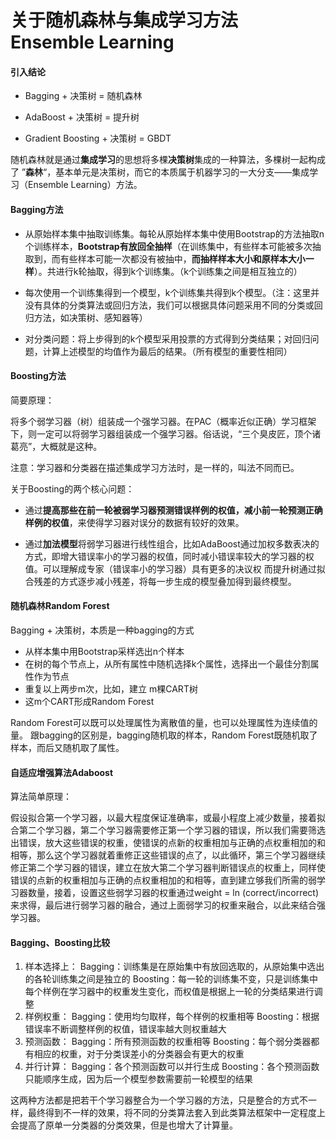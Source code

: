 # 关于随机森林与集成学习方法 Ensemble Learning

#### 引入结论

* Bagging + 决策树 = 随机森林

* AdaBoost + 决策树 = 提升树

* Gradient Boosting + 决策树 = GBDT

随机森林就是通过**集成学习**的思想将多棵**决策树**集成的一种算法，多棵树一起构成了 ”**森林**“，基本单元是决策树，而它的本质属于机器学习的一大分支——集成学习（Ensemble Learning）方法。

#### Bagging方法

* 从原始样本集中抽取训练集。每轮从原始样本集中使用Bootstrap的方法抽取n个训练样本，**Bootstrap有放回全抽样**（在训练集中，有些样本可能被多次抽取到，而有些样本可能一次都没有被抽中，**而抽样样本大小和原样本大小一样**）。共进行k轮抽取，得到k个训练集。（k个训练集之间是相互独立的）

* 每次使用一个训练集得到一个模型，k个训练集共得到k个模型。（注：这里并没有具体的分类算法或回归方法，我们可以根据具体问题采用不同的分类或回归方法，如决策树、感知器等）

* 对分类问题：将上步得到的k个模型采用投票的方式得到分类结果；对回归问题，计算上述模型的均值作为最后的结果。（所有模型的重要性相同）


#### Boosting方法
简要原理：

将多个弱学习器（树）组装成一个强学习器。在PAC（概率近似正确）学习框架下，则一定可以将弱学习器组装成一个强学习器。俗话说，“三个臭皮匠，顶个诸葛亮”，大概就是这种。

注意：学习器和分类器在描述集成学习方法时，是一样的，叫法不同而已。

关于Boosting的两个核心问题：

* 通过**提高那些在前一轮被弱学习器预测错误样例的权值，减小前一轮预测正确样例的权值**，来使得学习器对误分的数据有较好的效果。

* 通过**加法模型**将弱学习器进行线性组合，比如AdaBoost通过加权多数表决的方式，即增大错误率小的学习器的权值，同时减小错误率较大的学习器的权值。可以理解成专家（错误率小的学习器）具有更多的决议权
     而提升树通过拟合残差的方式逐步减小残差，将每一步生成的模型叠加得到最终模型。

#### 随机森林Random Forest

Bagging + 决策树，本质是一种bagging的方式

* 从样本集中用Bootstrap采样选出n个样本
* 在树的每个节点上，从所有属性中随机选择k个属性，选择出一个最佳分割属性作为节点
* 重复以上两步m次，比如，建立 m棵CART树
* 这m个CART形成Random Forest

Random Forest可以既可以处理属性为离散值的量，也可以处理属性为连续值的量。
跟bagging的区别是，bagging随机取的样本，Random Forest既随机取了样本，而后又随机取了属性。

#### 自适应增强算法Adaboost

算法简单原理：

假设拟合第一个学习器，以最大程度保证准确率，或最小程度上减少数量，接着拟合第二个学习器，第二个学习器需要修正第一个学习器的错误，所以我们需要筛选出错误，放大这些错误的权重，使错误的点新的权重相加与正确的点权重相加的和相等，那么这个学习器就着重修正这些错误的点了，以此循环，第三个学习器继续修正第二个学习器的错误，建立在放大第二个学习器判断错误点的权重上，同样使错误的点新的权重相加与正确的点权重相加的和相等，直到建立够我们所需的弱学习器数量，接着，设置这些弱学习器的权重通过weight = ln (correct/incorrect)来求得，最后进行弱学习器的融合，通过上面弱学习的权重来融合，以此来结合强学习器。

#### Bagging、Boosting比较
1. 样本选择上：
     Bagging：训练集是在原始集中有放回选取的，从原始集中选出的各轮训练集之间是独立的
     Boosting：每一轮的训练集不变，只是训练集中每个样例在学习器中的权重发生变化，而权值是根据上一轮的分类结果进行调整
2. 样例权重：
     Bagging：使用均匀取样，每个样例的权重相等
     Boosting：根据错误率不断调整样例的权值，错误率越大则权重越大
3. 预测函数：
     Bagging：所有预测函数的权重相等
     Boosting：每个弱分类器都有相应的权重，对于分类误差小的分类器会有更大的权重
4. 并行计算：
     Bagging：各个预测函数可以并行生成
     Boosting：各个预测函数只能顺序生成，因为后一个模型参数需要前一轮模型的结果

这两种方法都是把若干个学习器整合为一个学习器的方法，只是整合的方式不一样，最终得到不一样的效果，将不同的分类算法套入到此类算法框架中一定程度上会提高了原单一分类器的分类效果，但是也增大了计算量。

